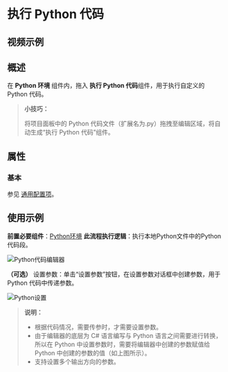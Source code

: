 # 执行 Python 代码

## 视频示例

## 概述

在 **Python 环境** 组件内，拖入 **执行 Python 代码**组件，用于执行自定义的 Python 代码。

> **小技巧：**
>
> 将项目面板中的 Python 代码文件（扩展名为.py）拖拽至编辑区域，将自动生成“执行 Python 代码”组件。

## 属性

### 基本

参见 [通用配置项](../Appendix/CommonConfigurationItems.md)。

## 使用示例

**前置必要组件**：[Python环境](../Python/PythonScope.md)
**此流程执行逻辑**：执行本地Python文件中的Python代码段。

![Python代码编辑器](https://docimages.blob.core.chinacloudapi.cn/images/Activities/pythoncodeedit20210429.png)

**（可选）** 设置参数：单击“设置参数”按钮，在设置参数对话框中创建参数，用于 Python 代码中传递参数。

![Python设置](https://docimages.blob.core.chinacloudapi.cn/images/Activities/pythonargument20210429.png)   

>**说明：**
>
> - 根据代码情况，需要传参时，才需要设置参数。
> - 由于编辑器的底层为 C# 语言编写与 Python 语言之间需要进行转换，所以在 Python 中设置参数时，需要将编辑器中创建的参数赋值给 Python 中创建的参数的值（如上图所示）。
> - 支持设置多个输出方向的参数。
